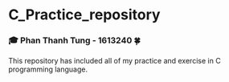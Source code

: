 # C_Practice_repository
### 🎓 Phan Thanh Tung - 1613240 🍀
This repository has included all of my practice and exercise in C programming language.
